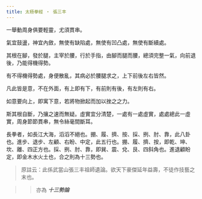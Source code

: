 ```yaml
---
title: 太極拳經 ‧ 張三丰
---
```


一舉動周身俱要輕靈，尤須貫串。

氣宜鼓盪，神宜內斂，無使有缺陷處，無使有凹凸處，無使有斷續處。

其根在腳，發於腿，主宰於腰，行於手指，由腳而腿而腰，總須完整一氣，向前退後，乃能得機得勢。

有不得機得勢處，身便散亂，其病必於腰腿求之，上下前後左右皆然。

凡此皆是意，不在外面，有上即有下，有前則有後，有左則有右。

如意要向上，即寓下意，若將物掀起而加以挫之之力。

斯其根自斷，乃攘之速而無疑。虛實宜分清楚，一處有一處虛實，處處總此一虛實，周身節節貫串，無令絲毫間斷耳。

長拳者，如長江大海，滔滔不絕也。掤、履、擠、按、採、挒、肘、靠，此八卦也。進步、退步、左顧、右盼、中定，此五行也。掤、履、擠、按，即乾、坤、坎、離、四正方也。採、挒、肘、靠，即巽、震、兌、艮、四斜角也。進退顧盼定，即金木水火土也，合之則為十三勢也。

> 原註云：此係武當山張三丰祖師遺論。欲天下豪傑延年益壽，不徒作技藝之末也。

>> 亦為 ***十三勢論***

